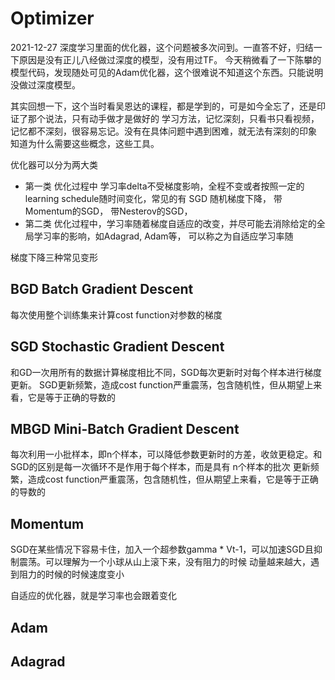 # Optimizer

2021-12-27
深度学习里面的优化器，这个问题被多次问到。一直答不好，归结一下原因是没有正儿八经做过深度的模型，没有用过TF。
今天稍微看了一下陈攀的模型代码，发现随处可见的Adam优化器，这个很难说不知道这个东西。只能说明没做过深度模型。

其实回想一下，这个当时看吴恩达的课程，都是学到的，可是如今全忘了，还是印证了那个说法，只有动手做才是做好的
学习方法，记忆深刻，只看书只看视频，记忆都不深刻，很容易忘记。没有在具体问题中遇到困难，就无法有深刻的印象
知道为什么需要这些概念，这些工具。


优化器可以分为两大类
- 第一类 优化过程中 学习率delta不受梯度影响，全程不变或者按照一定的learning schedule随时间变化，常见的有
SGD 随机梯度下降， 带Momentum的SGD， 带Nesterov的SGD，
- 第二类 优化过程中，学习率随着梯度自适应的改变，并尽可能去消除给定的全局学习率的影响，如Adagrad, Adam等，
可以称之为自适应学习率随

梯度下降三种常见变形

## BGD Batch Gradient Descent
每次使用整个训练集来计算cost function对参数的梯度

## SGD Stochastic Gradient Descent
和GD一次用所有的数据计算梯度相比不同，SGD每次更新时对每个样本进行梯度更新。
SGD更新频繁，造成cost function严重震荡，包含随机性，但从期望上来看，它是等于正确的导数的

## MBGD Mini-Batch Gradient Descent
每次利用一小批样本，即n个样本，可以降低参数更新时的方差，收敛更稳定。和SGD的区别是每一次循环不是作用于每个样本，而是具有
n个样本的批次
更新频繁，造成cost function严重震荡，包含随机性，但从期望上来看，它是等于正确的导数的

## Momentum
SGD在某些情况下容易卡住，加入一个超参数gamma * Vt-1，可以加速SGD且抑制震荡。可以理解为一个小球从山上滚下来，没有阻力的时候
动量越来越大，遇到阻力的时候的时候速度变小

自适应的优化器，就是学习率也会跟着变化
## Adam

## Adagrad


